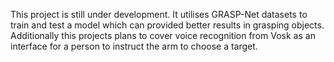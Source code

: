 This project is still under development. 
It utilises GRASP-Net datasets to train and test a model which can provided better results in grasping objects.
Additionally this projects plans to cover voice recognition from Vosk as an interface for a person to instruct the arm to choose a target.
